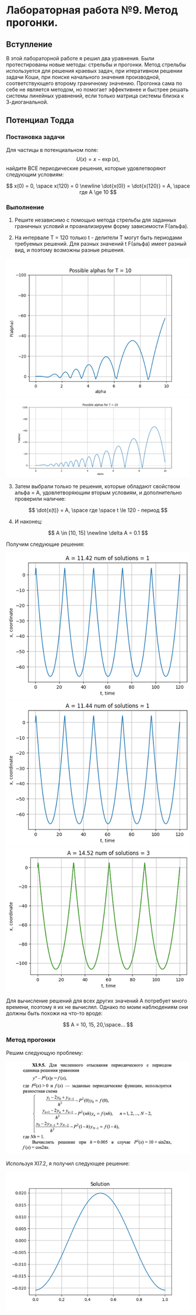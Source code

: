 # Лабораторная работа №9. Метод прогонки.

## Вступление

В этой лабораторной работе я решил два уравнения. Были протестированы новые методы: стрельбы и прогонки. Метод стрельбы используется для решения краевых задач, при итеративном решении задачи Коши, при поиске начального значения производной, соответствующего второму граничному значению. Прогонка сама по себе не является методом, но помогает эффективнее и быстрее решать системы линейных уравнений, если только матрица системы близка к 3-диоганальной.

## Потенциал Тодда

### Постановка задачи

Для частицы в потенциальном поле:
$$U(x) = x - \exp(x), $$
найдите ВСЕ периодические решения, которые удовлетворяют следующим условиям:

$$
x(0) = 0, \space x(120) = 0 \newline
\dot{x(0)} = \dot{x(120)} = A, \space где A \ge 10
$$

### Выполнение

1) Решите независимо с помощью метода стрельбы для заданных граничных условий и проанализируем форму зависимости F(альфа).

2) На интервале T = 120 только t - делители T могут быть периодами требуемых решений. Для разных значений t F(альфа) имеет разный вид, и поэтому возможны разные решения.

![examples](img/F(alpha)_T=10.png)
![examples](img/F(alpha)_T=20.png)

3) Затем выбрали только те решения, которые обладают свойством альфа = A, удовлетворяющим вторым условиям, и дополнительно проверили наличие:

$$
\dot{x(t)} = A, \space где \space t \le 120 - период
$$

4) И наконец:

$$
A \in [10, 15] \newline
\delta A = 0.1
$$

Получим следующие решения:

![examples](img/11_42.png)
![examples](img/11_44.png)
![examples](img/14_52.png)

Для вычисление решений для всех других значений A потребует много времени, поэтому я их не вычислял. Однако по моим наблюдениям они должны быть похожи на что-то вроде:

$$
A = 10, 15, 20,\space...
$$

### Метод прогонки

Решим следующую проблему:

![task](img/task2.png)

Используя XI7.2, я получил следующее решение:

![task](img/progonka.png)
